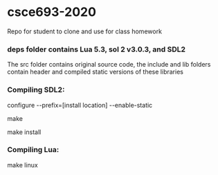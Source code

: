 # csce693-2020
Repo for student to clone and use for class homework

### deps folder contains Lua 5.3, sol 2 v3.0.3, and SDL2
The src folder contains original source code, the include and lib folders contain header and compiled static versions of these libraries

### Compiling SDL2:
configure --prefix=[install location] --enable-static

make

make install

### Compiling Lua:
make linux
